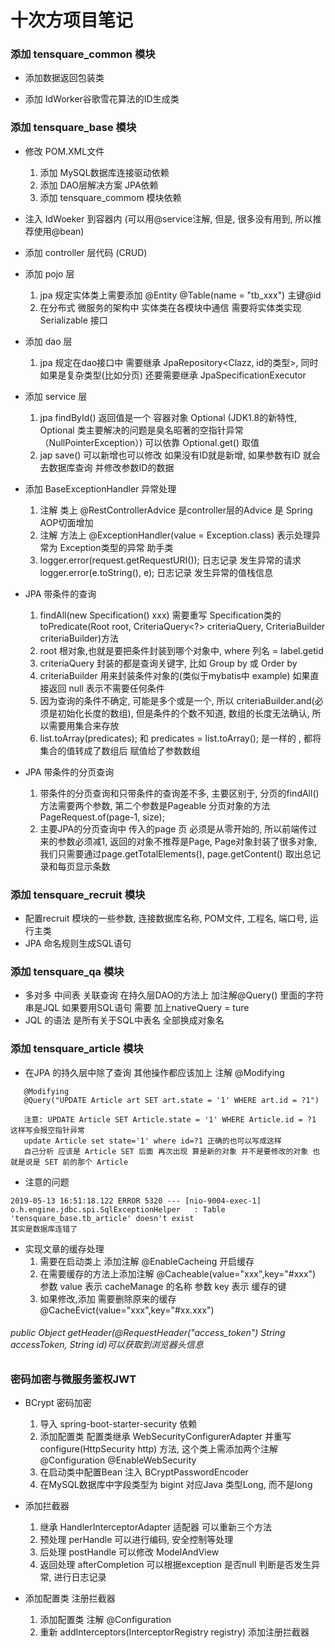 
# 十次方项目笔记

### 添加 tensquare_common 模块
 + 添加数据返回包装类
 
 + 添加 IdWorker谷歌雪花算法的ID生成类
 
### 添加 tensquare_base 模块
 + 修改 POM.XML文件
    1. 添加 MySQL数据库连接驱动依赖
    2. 添加 DAO层解决方案 JPA依赖
    3. 添加 tensquare_commom 模块依赖
 
 + 注入 IdWoeker 到容器内 (可以用@service注解, 但是, 很多没有用到, 所以推荐使用@bean) 
 
 + 添加 controller 层代码 (CRUD)
 
 + 添加 pojo 层 
    1. jpa 规定实体类上需要添加 @Entity @Table(name = "tb_xxx") 主键@id 
    2. 在分布式 微服务的架构中 实体类在各模块中通信 需要将实体类实现 Serializable 接口
 
 + 添加 dao 层
    1. jpa 规定在dao接口中 需要继承 JpaRepository<Clazz, id的类型>, 同时如果是复杂类型(比如分页) 还要需要继承 JpaSpecificationExecutor<Clazz> 
 
 + 添加 service 层
    1. jpa findById() 返回值是一个 容器对象 Optional (JDK1.8的新特性, Optional 类主要解决的问题是臭名昭著的空指针异常（NullPointerException）)  可以依靠 Optional.get() 取值 
    2. jap save() 可以新增也可以修改 如果没有ID就是新增, 如果参数有ID 就会去数据库查询 并修改参数ID的数据
 
 + 添加 BaseExceptionHandler 异常处理 
    1. 注解 类上 @RestControllerAdvice 是controller层的Advice 是 Spring AOP切面增加
    2. 注解 方法上 @ExceptionHandler(value = Exception.class) 表示处理异常为 Exception类型的异常 助手类
    3. logger.error(request.getRequestURI()); 日志记录 发生异常的请求   logger.error(e.toString(), e);  日志记录 发生异常的值栈信息
 
 + JPA 带条件的查询
    1. findAll(new Specification() xxx)   需要重写 Specification类的toPredicate(Root<Label> root, CriteriaQuery<?> criteriaQuery, CriteriaBuilder criteriaBuilder)方法
    2. root 根对象,也就是要把条件封装到哪个对象中, where 列名 = label.getid
    3. criteriaQuery 封装的都是查询关键字, 比如 Group by 或 Order by
    4. criteriaBuilder 用来封装条件对象的(类似于mybatis中 example) 如果直接返回 null 表示不需要任何条件
    5. 因为查询的条件不确定, 可能是多个或是一个, 所以 criteriaBuilder.and(必须是初始化长度的数组), 但是条件的个数不知道, 数组的长度无法确认, 所以需要用集合来存放
    6. list.toArray(predicates); 和 predicates = list.toArray(); 是一样的 , 都将集合的值转成了数组后 赋值给了参数数组
 
 + JPA 带条件的分页查询
    1. 带条件的分页查询和只带条件的查询差不多, 主要区别于, 分页的findAll() 方法需要两个参数, 第二个参数是Pageable 分页对象的方法 PageRequest.of(page-1, size);
    2. 主要JPA的分页查询中 传入的page 页 必须是从零开始的, 所以前端传过来的参数必须减1, 返回的对象不推荐是Page, Page对象封装了很多对象, 我们只需要通过page.getTotalElements(), page.getContent() 取出总记录和每页显示条数
    
    
### 添加 tensquare_recruit 模块

 + 配置recruit 模块的一些参数, 连接数据库名称, POM文件, 工程名, 端口号, 运行主类
 + JPA 命名规则生成SQL语句
 
### 添加 tensquare_qa 模块 
 
 + 多对多 中间表 关联查询 在持久层DAO的方法上 加注解@Query()  里面的字符串是JQL  如果要用SQL语句 需要 加上nativeQuery = ture
 + JQL 的语法 是所有关于SQL中表名 全部换成对象名
 
### 添加 tensquare_article 模块

 + 在JPA 的持久层中除了查询 其他操作都应该加上 注解 @Modifying
 ```
    @Modifying
    @Query("UPDATE Article art SET art.state = '1' WHERE art.id = ?1")
    
    注意: UPDATE Article SET Article.state = '1' WHERE Article.id = ?1 这样写会报空指针异常 
    update Article set state='1' where id=?1 正确的也可以写成这样
    自己分析 应该是 Article SET 后面 再次出现 算是新的对象 并不是要修改的对象 也就是说是 SET 前的那个 Article
 ```
 + 注意的问题
 ```
 2019-05-13 16:51:18.122 ERROR 5320 --- [nio-9004-exec-1] o.h.engine.jdbc.spi.SqlExceptionHelper   : Table 'tensquare_base.tb_article' doesn't exist
 其实是数据库连错了
 ```
 
 + 实现文章的缓存处理
    1. 需要在启动类上 添加注解 @EnableCacheing 开启缓存
    2. 在需要缓存的方法上添加注解 @Cacheable(value="xxx",key="#xxx")  参数 value 表示 cacheManage 的名称 参数 key 表示 缓存的键
    3. 如果修改,添加 需要删除原来的缓存 @CacheEvict(value="xxx",key="#xx.xxx") 


###### public Object getHeader(@RequestHeader("access_token") String accessToken, String id)可以获取到浏览器头信息

### 密码加密与微服务鉴权JWT
 + BCrypt 密码加密
    1. 导入 spring-boot-starter-security 依赖
    2. 添加配置类 配置类继承 WebSecurityConfigurerAdapter 并重写 configure(HttpSecurity http) 方法, 这个类上需添加两个注解 @Configuration @EnableWebSecurity
    3. 在启动类中配置Bean 注入 BCryptPasswordEncoder 
    4. 在MySQL数据库中字段类型为 bigint 对应Java 类型Long, 而不是long
 
 + 添加拦截器
    1. 继承 HandlerInterceptorAdapter 适配器 可以重新三个方法
    2. 预处理 perHandle 可以进行编码, 安全控制等处理
    3. 后处理 postHandle 可以修改 ModelAndView
    4. 返回处理 afterCompletion 可以根据exception 是否null 判断是否发生异常, 进行日志记录

 + 添加配置类 注册拦截器
    1. 添加配置类 注解 @Configuration  
    2. 重新 addInterceptors(InterceptorRegistry registry) 添加注册拦截器